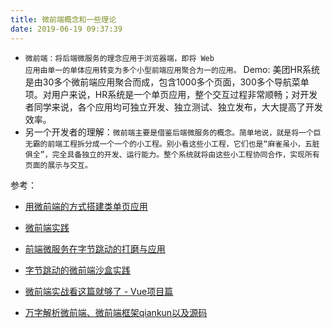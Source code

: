 ```yaml
---
title: 微前端概念和一些理论
date: 2019-06-19 09:37:39
---
```


- <code>微前端：将后端微服务的理念应用于浏览器端，即将 Web 应用由单一的单体应用转变为多个小型前端应用聚合为一的应用。</code>
Demo: 美团HR系统是由30多个微前端应用聚合而成，包含1000多个页面，300多个导航菜单项。对用户来说，HR系统是一个单页应用，整个交互过程非常顺畅；对开发者同学来说，各个应用均可独立开发、独立测试、独立发布，大大提高了开发效率。
- 另一个开发者的理解：<code>微前端主要是借鉴后端微服务的概念。简单地说，就是将一个巨无霸的前端工程拆分成一个一个的小工程。别小看这些小工程，它们也是“麻雀虽小，五脏俱全”，完全具备独立的开发、运行能力。整个系统就将由这些小工程协同合作，实现所有页面的展示与交互。</code>

参考：
- [用微前端的方式搭建类单页应用](https://www.cnblogs.com/meituantech/p/9604591.html)

- [微前端实践](https://www.jianshu.com/p/41ab812df9e7)

- [前端微服务在字节跳动的打磨与应用](https://mp.weixin.qq.com/s/bqHCg2z1HC0z2_tVTtZM1w)

- [字节跳动的微前端沙盒实践](https://mp.weixin.qq.com/s/7IxMwqDFdvJSQdHqlFb5uQ)

- [微前端实战看这篇就够了 - Vue项目篇](https://segmentfault.com/a/1190000021547996)

- [万字解析微前端、微前端框架qiankun以及源码](https://mp.weixin.qq.com/s/o7L_Sxl1s0uKywRy-Ao5fg)
